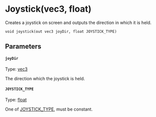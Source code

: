 

# Joystick(vec3, float)

Creates a joystick on screen and outputs the direction in which it is held.

```
void joystick(out vec3 joyDir, float JOYSTICK_TYPE)
```

## Parameters

#### `joyDir`
Type: [vec3](/MdDocs/Types/Vec3.md)

The direction which the joystick is held.

#### `JOYSTICK_TYPE`
Type: [float](/MdDocs/Types/Float.md)

One of [JOYSTICK_TYPE](/MdDocs/Constants/JOYSTICK_TYPE.md), must be constant.



